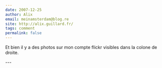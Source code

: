 ```yaml
---
date: 2007-12-25
author: Alix
email: meinamsterdam@blog.re
site: http://alix.guillard.fr/
tags: comment
permalink: false
---
```


<p>
Et bien il y a des photos sur mon compte flickr visibles dans la colone de droite.
</p>
---
